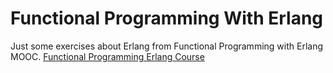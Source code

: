 # Functional Programming With Erlang

Just some exercises about Erlang from Functional Programming with Erlang MOOC.
[Functional Programming Erlang Course](https://www.futurelearn.com/courses/functional-programming-erlang)